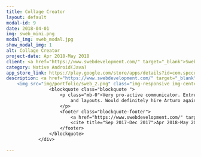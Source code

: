 ```yaml
---
title: Collage Creator
layout: default
modal-id: 9
date: 2018-04-01
img: sweb_mini.png
modal_img: sweb_modal.jpg
show_modal_img: 1
alt: Collage Creator
project-date: Apr 2018-May 2018
client: <a href="https://www.swebdevelopment.com/" target="_blank">Sweb development</a>
category: Native Android(Java)
app_store_link: https://play.google.com/store/apps/details?id=com.spcculturepark.android&rdid=com.spcculturepark.android
description: <a href="https://www.swebdevelopment.com/" target="_blank">Sweb development</a> is a software Agency that builds Mobile apps and websites, based in San Antonio, TX. As a contractor, my duties were to develop and integrate a collage creator feature to the already made Android App.<strong><br/><br/<u>I developed the feature using</u></strong><br/> ★ <a href="https://www.pluralsight.com/courses/writing-clean-code-humans" target="_blank">Clean code best practices</a><br/> ★ Fragments <br/> ★  <a target="_blank"https://sites.google.com/a/android.com/tools/tips/lint">Android Lint</a><br/> ★ ConstraintLayout<p> <br/> <div><img src="img/portfolio/sweb_1.png" class="img-responsive img-centered" alt="image-alt"/>
    <img src="img/portfolio/sweb_2.png" class="img-responsive img-centered" alt="image-alt"/><a target="_blank" href="https://play.google.com/store/apps/details?id=com.spcculturepark.android&rdid=com.spcculturepark.android"> <img src="img/portfolio/download_android.png" class="img-responsive img-centered" alt="image-alt"/></a></div>            <div>
                <blockquote class="blockquote ">
                    <p class="mb-0">Very pro-active communicator. Extremely organized. Excellent recommendations for architecture, performance,
                        and layouts. Would definitely hire Arturo again.
                    </p>
                    <footer class="blockquote-footer">
                        <a href="https://www.swebdevelopment.com/" target="_blank">Taylor Ansley, Sweb Development</a>.
                        <cite title="Sep 2017-Dec 2017">Apr 2018-May 2018</cite>
                    </footer>
                </blockquote>
            </div>

---
```



